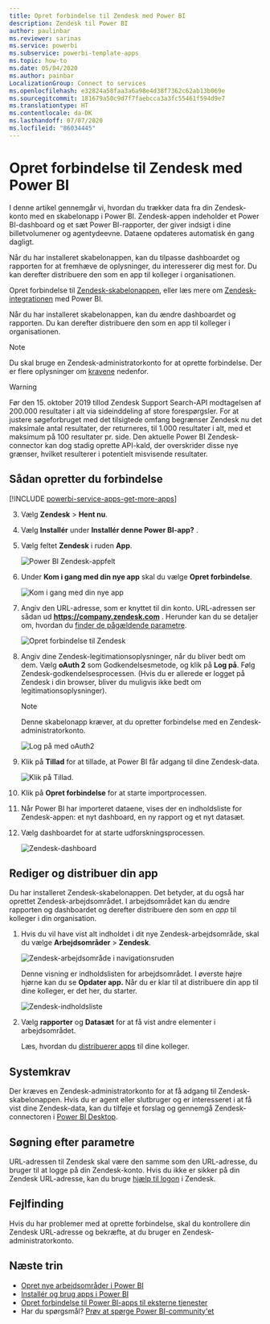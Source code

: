 ```yaml
---
title: Opret forbindelse til Zendesk med Power BI
description: Zendesk til Power BI
author: paulinbar
ms.reviewer: sarinas
ms.service: powerbi
ms.subservice: powerbi-template-apps
ms.topic: how-to
ms.date: 05/04/2020
ms.author: painbar
LocalizationGroup: Connect to services
ms.openlocfilehash: e32824a58faa3a6a98e4d38f7362c62ab13b069e
ms.sourcegitcommit: 181679a50c9d7f7faebcca3a3fc55461f594d9e7
ms.translationtype: HT
ms.contentlocale: da-DK
ms.lasthandoff: 07/07/2020
ms.locfileid: "86034445"
---
```

# <a name="connect-to-zendesk-with-power-bi"></a>Opret forbindelse til Zendesk med Power BI

I denne artikel gennemgår vi, hvordan du trækker data fra din Zendesk-konto med en skabelonapp i Power BI. Zendesk-appen indeholder et Power BI-dashboard og et sæt Power BI-rapporter, der giver indsigt i dine billetvolumener og agentydeevne. Dataene opdateres automatisk én gang dagligt. 

Når du har installeret skabelonappen, kan du tilpasse dashboardet og rapporten for at fremhæve de oplysninger, du interesserer dig mest for. Du kan derefter distribuere den som en app til kolleger i organisationen.

Opret forbindelse til [Zendesk-skabelonappen](https://app.powerbi.com/getdata/services/zendesk), eller læs mere om [Zendesk-integrationen](https://powerbi.microsoft.com/integrations/zendesk) med Power BI.

Når du har installeret skabelonappen, kan du ændre dashboardet og rapporten. Du kan derefter distribuere den som en app til kolleger i organisationen.

>[!NOTE]
>Du skal bruge en Zendesk-administratorkonto for at oprette forbindelse. Der er flere oplysninger om [kravene](#system-requirements) nedenfor.

>[!WARNING]
>Før den 15. oktober 2019 tillod Zendesk Support Search-API modtagelsen af 200.000 resultater i alt via sideinddeling af store forespørgsler. For at justere søgeforbruget med det tilsigtede omfang begrænser Zendesk nu det maksimale antal resultater, der returneres, til 1.000 resultater i alt, med et maksimum på 100 resultater pr. side. Den aktuelle Power BI Zendesk-connector kan dog stadig oprette API-kald, der overskrider disse nye grænser, hvilket resulterer i potentielt misvisende resultater.

## <a name="how-to-connect"></a>Sådan opretter du forbindelse

[!INCLUDE [powerbi-service-apps-get-more-apps](../includes/powerbi-service-apps-get-more-apps.md)]

3. Vælg **Zendesk** \> **Hent nu**.
4. Vælg **Installér** under **Installér denne Power BI-app?** .
4. Vælg feltet **Zendesk** i ruden **App**.

    ![Power BI Zendesk-appfelt](media/service-connect-to-zendesk/power-bi-zendesk-tile.png)

6. Under **Kom i gang med din nye app** skal du vælge **Opret forbindelse**.

    ![Kom i gang med din nye app](media/service-connect-to-zendesk/power-bi-new-app-connect-get-started.png)

4. Angiv den URL-adresse, som er knyttet til din konto. URL-adressen ser sådan ud **https://company.zendesk.com** . Herunder kan du se detaljer om, hvordan du [finder de pågældende parametre](#finding-parameters).
   
   ![Opret forbindelse til Zendesk](media/service-connect-to-zendesk/pbi_zendeskconnect.png)

5. Angiv dine Zendesk-legitimationsoplysninger, når du bliver bedt om dem.  Vælg **oAuth 2** som Godkendelsesmetode, og klik på **Log på**. Følg Zendesk-godkendelsesprocessen. (Hvis du er allerede er logget på Zendesk i din browser, bliver du muligvis ikke bedt om legitimationsoplysninger).
   
   > [!NOTE]
   > Denne skabelonapp kræver, at du opretter forbindelse med en Zendesk-administratorkonto. 
   > 
   
   ![Log på med oAuth2](media/service-connect-to-zendesk/pbi_zendesksignin.png)
6. Klik på **Tillad** for at tillade, at Power BI får adgang til dine Zendesk-data.
   
   ![Klik på Tillad.](media/service-connect-to-zendesk/zendesk2.jpg)
7. Klik på **Opret forbindelse** for at starte importprocessen. 
8. Når Power BI har importeret dataene, vises der en indholdsliste for Zendesk-appen: et nyt dashboard, en ny rapport og et nyt datasæt.
9. Vælg dashboardet for at starte udforskningsprocessen.

    ![Zendesk-dashboard](media/service-connect-to-zendesk/power-bi-zendesk-dashboard.png)
   
## <a name="modify-and-distribute-your-app"></a>Rediger og distribuer din app

Du har installeret Zendesk-skabelonappen. Det betyder, at du også har oprettet Zendesk-arbejdsområdet. I arbejdsområdet kan du ændre rapporten og dashboardet og derefter distribuere den som en *app* til kolleger i din organisation. 

1. Hvis du vil have vist alt indholdet i dit nye Zendesk-arbejdsområde, skal du vælge **Arbejdsområder** > **Zendesk**. 

    ![Zendesk-arbejdsområde i navigationsruden](media/service-connect-to-zendesk/power-bi-zendesk-workspace-left-nav.png)

    Denne visning er indholdslisten for arbejdsområdet. I øverste højre hjørne kan du se **Opdater app.** Når du er klar til at distribuere din app til dine kolleger, er det her, du starter. 

    ![Zendesk-indholdsliste](media/service-connect-to-zendesk/power-bi-zendesk-content-list.png)

2. Vælg **rapporter** og **Datasæt** for at få vist andre elementer i arbejdsområdet.

    Læs, hvordan du [distribuerer apps](../collaborate-share/service-create-distribute-apps.md) til dine kolleger.

## <a name="system-requirements"></a>Systemkrav
Der kræves en Zendesk-administratorkonto for at få adgang til Zendesk-skabelonappen. Hvis du er agent eller slutbruger og er interesseret i at få vist dine Zendesk-data, kan du tilføje et forslag og gennemgå Zendesk-connectoren i [Power BI Desktop](desktop-connect-to-data.md).

## <a name="finding-parameters"></a>Søgning efter parametre
URL-adressen til Zendesk skal være den samme som den URL-adresse, du bruger til at logge på din Zendesk-konto. Hvis du ikke er sikker på din Zendesk URL-adresse, kan du bruge [hjælp til logon](https://www.zendesk.com/login/) i Zendesk.

## <a name="troubleshooting"></a>Fejlfinding
Hvis du har problemer med at oprette forbindelse, skal du kontrollere din Zendesk URL-adresse og bekræfte, at du bruger en Zendesk-administratorkonto.

## <a name="next-steps"></a>Næste trin

* [Opret nye arbejdsområder i Power BI](../collaborate-share/service-create-the-new-workspaces.md)
* [Installér og brug apps i Power BI](../consumer/end-user-apps.md)
* [Opret forbindelse til Power BI-apps til eksterne tjenester](service-connect-to-services.md)
* Har du spørgsmål? [Prøv at spørge Power BI-community'et](https://community.powerbi.com/)
